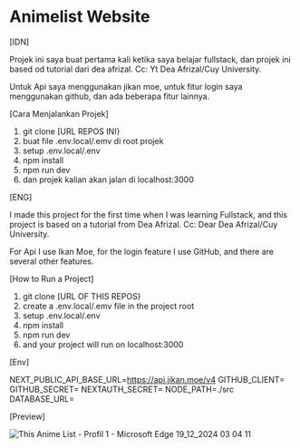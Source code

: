 # Animelist Website

[IDN]

Projek ini saya buat pertama kali ketika saya belajar fullstack, dan projek ini based od tutorial dari dea afrizal.
Cc: Yt Dea Afrizal/Cuy University.

Untuk Api saya menggunakan jikan moe, untuk fitur login saya menggunakan github, dan ada beberapa fitur lainnya.

[Cara Menjalankan Projek]

1. git clone [URL REPOS INI}
2. buat file .env.local/.emv di root projek
3. setup .env.local/.env
4. npm install
5. npm run dev
6. dan projek kalian akan jalan di localhost:3000

[ENG]

I made this project for the first time when I was learning Fullstack, and this project is based on a tutorial from Dea Afrizal.
Cc: Dear Dea Afrizal/Cuy University.

For Api I use Ikan Moe, for the login feature I use GitHub, and there are several other features.

[How to Run a Project]

1. git clone [URL OF THIS REPOS}
2. create a .env.local/.emv file in the project root
3. setup .env.local/.env
4. npm install
5. npm run dev
6. and your project will run on localhost:3000


[Env]

NEXT_PUBLIC_API_BASE_URL=https://api.jikan.moe/v4
GITHUB_CLIENT=
GITHUB_SECRET=
NEXTAUTH_SECRET=
NODE_PATH=./src
DATABASE_URL=

[Preview]

![This Anime List - Profil 1 - Microsoft​ Edge 19_12_2024 03 04 11](https://github.com/user-attachments/assets/bc5b7cd4-1d63-408b-a7f9-a35ee0b19dea)
